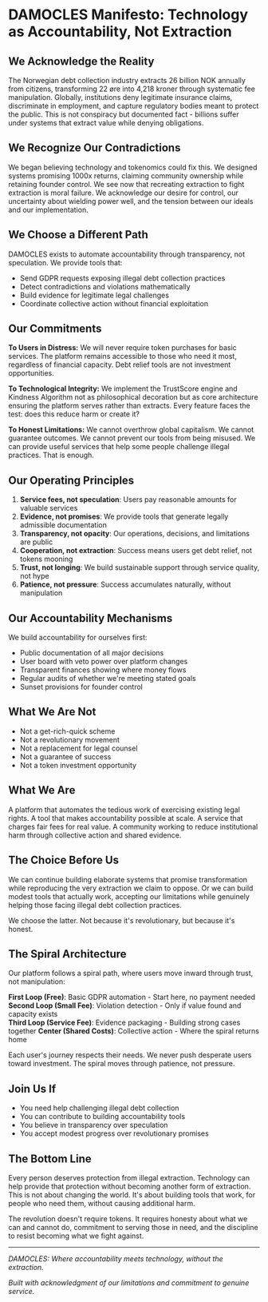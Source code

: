 # DAMOCLES Manifesto: Technology as Accountability, Not Extraction

## We Acknowledge the Reality

The Norwegian debt collection industry extracts 26 billion NOK annually from citizens, transforming 22 øre into 4,218 kroner through systematic fee manipulation. Globally, institutions deny legitimate insurance claims, discriminate in employment, and capture regulatory bodies meant to protect the public. This is not conspiracy but documented fact - billions suffer under systems that extract value while denying obligations.

## We Recognize Our Contradictions

We began believing technology and tokenomics could fix this. We designed systems promising 1000x returns, claiming community ownership while retaining founder control. We see now that recreating extraction to fight extraction is moral failure. We acknowledge our desire for control, our uncertainty about wielding power well, and the tension between our ideals and our implementation.

## We Choose a Different Path

DAMOCLES exists to automate accountability through transparency, not speculation. We provide tools that:
- Send GDPR requests exposing illegal debt collection practices
- Detect contradictions and violations mathematically
- Build evidence for legitimate legal challenges
- Coordinate collective action without financial exploitation

## Our Commitments

**To Users in Distress:**
We will never require token purchases for basic services. The platform remains accessible to those who need it most, regardless of financial capacity. Debt relief tools are not investment opportunities.

**To Technological Integrity:**
We implement the TrustScore engine and Kindness Algorithm not as philosophical decoration but as core architecture ensuring the platform serves rather than extracts. Every feature faces the test: does this reduce harm or create it?

**To Honest Limitations:**
We cannot overthrow global capitalism. We cannot guarantee outcomes. We cannot prevent our tools from being misused. We can provide useful services that help some people challenge illegal practices. That is enough.

## Our Operating Principles

1. **Service fees, not speculation**: Users pay reasonable amounts for valuable services
2. **Evidence, not promises**: We provide tools that generate legally admissible documentation
3. **Transparency, not opacity**: Our operations, decisions, and limitations are public
4. **Cooperation, not extraction**: Success means users get debt relief, not tokens mooning
5. **Trust, not longing**: We build sustainable support through service quality, not hype
6. **Patience, not pressure**: Success accumulates naturally, without manipulation

## Our Accountability Mechanisms

We build accountability for ourselves first:
- Public documentation of all major decisions
- User board with veto power over platform changes
- Transparent finances showing where money flows
- Regular audits of whether we're meeting stated goals
- Sunset provisions for founder control

## What We Are Not

- Not a get-rich-quick scheme
- Not a revolutionary movement
- Not a replacement for legal counsel
- Not a guarantee of success
- Not a token investment opportunity

## What We Are

A platform that automates the tedious work of exercising existing legal rights. A tool that makes accountability possible at scale. A service that charges fair fees for real value. A community working to reduce institutional harm through collective action and shared evidence.

## The Choice Before Us

We can continue building elaborate systems that promise transformation while reproducing the very extraction we claim to oppose. Or we can build modest tools that actually work, accepting our limitations while genuinely helping those facing illegal debt collection practices.

We choose the latter. Not because it's revolutionary, but because it's honest.

## The Spiral Architecture

Our platform follows a spiral path, where users move inward through trust, not manipulation:

**First Loop (Free)**: Basic GDPR automation - Start here, no payment needed
**Second Loop (Small Fee)**: Violation detection - Only if value found and capacity exists  
**Third Loop (Service Fee)**: Evidence packaging - Building strong cases together
**Center (Shared Costs)**: Collective action - Where the spiral returns home

Each user's journey respects their needs. We never push desperate users toward investment. The spiral moves through patience, not pressure.

## Join Us If

- You need help challenging illegal debt collection
- You can contribute to building accountability tools
- You believe in transparency over speculation
- You accept modest progress over revolutionary promises

## The Bottom Line

Every person deserves protection from illegal extraction. Technology can help provide that protection without becoming another form of extraction. This is not about changing the world. It's about building tools that work, for people who need them, without causing additional harm.

The revolution doesn't require tokens. It requires honesty about what we can and cannot do, commitment to serving those in need, and the discipline to resist becoming what we fight against.

---

*DAMOCLES: Where accountability meets technology, without the extraction.*

*Built with acknowledgment of our limitations and commitment to genuine service.*
